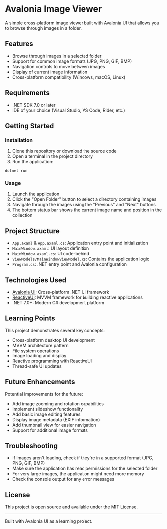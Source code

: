 # Avalonia Image Viewer

A simple cross-platform image viewer built with Avalonia UI that allows you to browse through images in a folder.

## Features

- Browse through images in a selected folder
- Support for common image formats (JPG, PNG, GIF, BMP)
- Navigation controls to move between images
- Display of current image information
- Cross-platform compatibility (Windows, macOS, Linux)

## Requirements

- .NET SDK 7.0 or later
- IDE of your choice (Visual Studio, VS Code, Rider, etc.)

## Getting Started

### Installation

1. Clone this repository or download the source code
2. Open a terminal in the project directory
3. Run the application:

```bash
dotnet run
```

### Usage

1. Launch the application
2. Click the "Open Folder" button to select a directory containing images
3. Navigate through the images using the "Previous" and "Next" buttons
4. The bottom status bar shows the current image name and position in the collection

## Project Structure

- `App.axaml` & `App.axaml.cs`: Application entry point and initialization
- `MainWindow.axaml`: UI layout definition
- `MainWindow.axaml.cs`: UI code-behind
- `ViewModels/MainWindowViewModel.cs`: Contains the application logic
- `Program.cs`: .NET entry point and Avalonia configuration

## Technologies Used

- [Avalonia UI](https://avaloniaui.net/): Cross-platform .NET UI framework
- [ReactiveUI](https://reactiveui.net/): MVVM framework for building reactive applications
- .NET 7.0+: Modern C# development platform

## Learning Points

This project demonstrates several key concepts:

- Cross-platform desktop UI development
- MVVM architecture pattern
- File system operations
- Image loading and display
- Reactive programming with ReactiveUI
- Thread-safe UI updates

## Future Enhancements

Potential improvements for the future:

- Add image zooming and rotation capabilities
- Implement slideshow functionality
- Add basic image editing features
- Display image metadata (EXIF information)
- Add thumbnail view for easier navigation
- Support for additional image formats

## Troubleshooting

- If images aren't loading, check if they're in a supported format (JPG, PNG, GIF, BMP)
- Make sure the application has read permissions for the selected folder
- For very large images, the application might need more memory
- Check the console output for any error messages

## License

This project is open source and available under the MIT License.

---

Built with Avalonia UI as a learning project.

